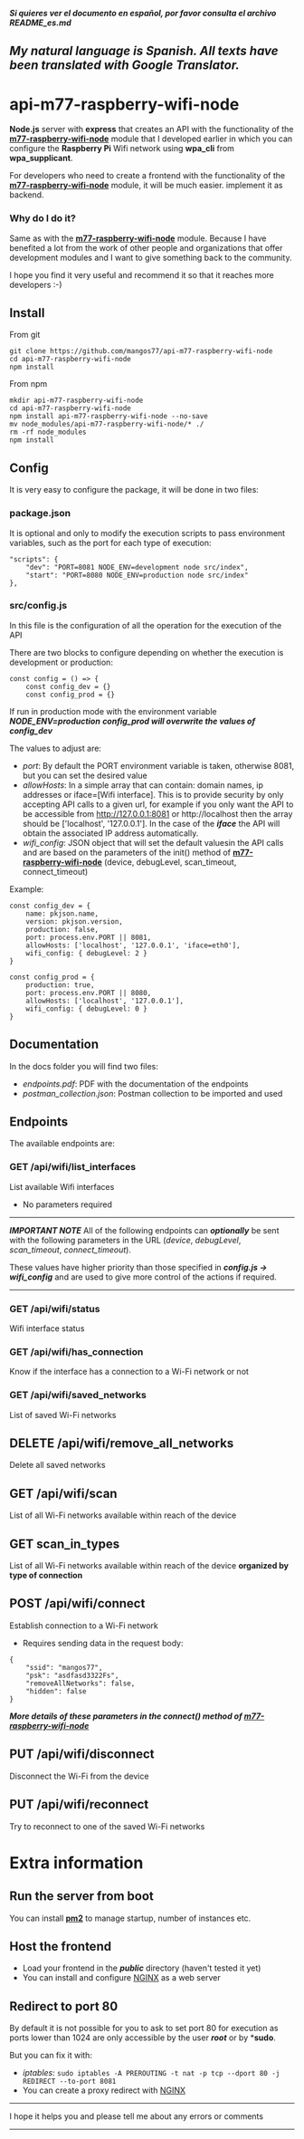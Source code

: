 ***Si quieres ver el documento en español, por favor consulta el archivo README_es.md***

***My natural language is Spanish. All texts have been translated with Google Translator.***
---

# api-m77-raspberry-wifi-node

**Node.js** server with **express** that creates an API with the functionality of the [**m77-raspberry-wifi-node**](https://github.com/mangos77/m77-raspberry-wifi-node) module that I developed earlier in which you can configure the **Raspberry Pi** Wifi network using **wpa_cli** from **wpa_supplicant**.

For developers who need to create a frontend with the functionality of the [**m77-raspberry-wifi-node**](https://github.com/mangos77/m77-raspberry-wifi-node) module, it will be much easier. implement it as backend.


### Why do I do it?

Same as with the [**m77-raspberry-wifi-node**](https://github.com/mangos77/m77-raspberry-wifi-node) module. Because I have benefited a lot from the work of other people and organizations that offer development modules and I want to give something back to the community.

I hope you find it very useful and recommend it so that it reaches more developers :-)


## Install
From git
```
git clone https://github.com/mangos77/api-m77-raspberry-wifi-node
cd api-m77-raspberry-wifi-node
npm install
```

From npm
```
mkdir api-m77-raspberry-wifi-node
cd api-m77-raspberry-wifi-node
npm install api-m77-raspberry-wifi-node --no-save
mv node_modules/api-m77-raspberry-wifi-node/* ./
rm -rf node_modules
npm install
```


## Config
It is very easy to configure the package, it will be done in two files:

### package.json
It is optional and only to modify the execution scripts to pass environment variables, such as the port for each type of execution:
```
"scripts": {
    "dev": "PORT=8081 NODE_ENV=development node src/index",
    "start": "PORT=8080 NODE_ENV=production node src/index"
},
```

### src/config.js
In this file is the configuration of all the operation for the execution of the API

There are two blocks to configure depending on whether the execution is development or production:
```
const config = () => {
    const config_dev = {}
    const config_prod = {}
```

If run in production mode with the environment variable ***NODE_ENV=production*** ***config_prod will overwrite the values ​​of config_dev***

The values ​​to adjust are:
- *port*: By default the PORT environment variable is taken, otherwise 8081, but you can set the desired value
- *allowHosts*: In a simple array that can contain: domain names, ip addresses or iface=[Wifi interface]. This is to provide security by only accepting API calls to a given url, for example if you only want the API to be accessible from http://127.0.0.1:8081 or http://localhost then the array should be ['localhost', '127.0.0.1']. In the case of the ***iface*** the API will obtain the associated IP address automatically.
- *wifi_config*: JSON object that will set the default values ​​in the API calls and are based on the parameters of the init() method of [**m77-raspberry-wifi-node**](https://github.com/mangos77/m77-raspberry-wifi-node) (device, debugLevel, scan_timeout, connect_timeout)

Example:
```
const config_dev = {
    name: pkjson.name,
    version: pkjson.version,
    production: false,
    port: process.env.PORT || 8081,
    allowHosts: ['localhost', '127.0.0.1', 'iface=eth0'],
    wifi_config: { debugLevel: 2 }
}

const config_prod = {
    production: true,
    port: process.env.PORT || 8080,
    allowHosts: ['localhost', '127.0.0.1'],
    wifi_config: { debugLevel: 0 }
}
```

## Documentation
In the docs folder you will find two files:
- *endpoints.pdf*: PDF with the documentation of the endpoints
- *postman_collection.json*: Postman collection to be imported and used


## Endpoints
The available endpoints are:

### GET /api/wifi/list_interfaces
List available Wifi interfaces
- No parameters required

---
***IMPORTANT NOTE***
All of the following endpoints can ***optionally*** be sent with the following parameters in the URL (*device*, *debugLevel*, *scan_timeout*, *connect_timeout*).

These values ​​have higher priority than those specified in ***config.js -> wifi_config*** and are used to give more control of the actions if required.

---

### GET /api/wifi/status
Wifi interface status

### GET /api/wifi/has_connection
Know if the interface has a connection to a Wi-Fi network or not

### GET /api/wifi/saved_networks
List of saved Wi-Fi networks

## DELETE /api/wifi/remove_all_networks
Delete all saved networks

## GET /api/wifi/scan
List of all Wi-Fi networks available within reach of the device

## GET scan_in_types
List of all Wi-Fi networks available within reach of the device **organized by type of connection**

## POST /api/wifi/connect
Establish connection to a Wi-Fi network
- Requires sending data in the request body:
```
{
    "ssid": "mangos77",
    "psk": "asdfasd3322Fs",
    "removeAllNetworks": false,
    "hidden": false
}
```
***More details of these parameters in the connect() method of [**m77-raspberry-wifi-node**](https://github.com/mangos77/m77-raspberry-wifi-node)***


## PUT /api/wifi/disconnect
Disconnect the Wi-Fi from the device

## PUT /api/wifi/reconnect
Try to reconnect to one of the saved Wi-Fi networks

# Extra information

## Run the server from boot
You can install [**pm2**](https://pm2.keymetrics.io/docs/usage/quick-start/) to manage startup, number of instances etc.



## Host the frontend
- Load your frontend in the ***public*** directory (haven't tested it yet)
- You can install and configure [NGINX](https://www.nginx.com/) as a web server


## Redirect to port 80
By default it is not possible for you to ask to set port 80 for execution as ports lower than 1024 are only accessible by the user ***root*** or by ***sudo**.

But you can fix it with:
- *iptables*: `sudo iptables -A PREROUTING -t nat -p tcp --dport 80 -j REDIRECT --to-port 8081`
- You can create a proxy redirect with [NGINX](https://www.nginx.com/)


---
I hope it helps you and please tell me about any errors or comments
___
